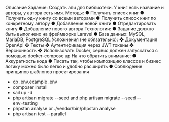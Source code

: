 Описание
Задание:
Создать апи для библиотеки. У книг есть название и авторы, у автора есть
имя.
Методы:
● Получить список книг
● Получить одну книгу со всеми авторами
● Получить список книг по конкретному автору
● Добавление новой книги
● Отредактировать книгу
● Добавление нового автора
Технологии:
● Задание должно быть выполнено на фреймворке Laravel
● База данных: MySQL, MariaDB, PostgreSQL
Усложнения (не обязательно):
❖ Документация OpenApi
❖ Тесты
❖ Аутентификация через JWT токены
❖ Версионность
❖ Использовать
Docker,
сервис
должен
запускаться
с
помощью
docker-compose up
На что обратить внимание:
● Аккуратность кода
● Писать так, чтобы композицию классов и бизнес логику можно было
легко и удобно расширять
●
Соблюдение
принципов
шаблонов проектирования


- cp .env.example .env
- composer install
- sail up -d
- php artisan migrate --seed and php artisan migrate --seed --env=testing   
- phpstan analyse or ./vendor/bin/phpstan analyse
- php artisan test --parallel
